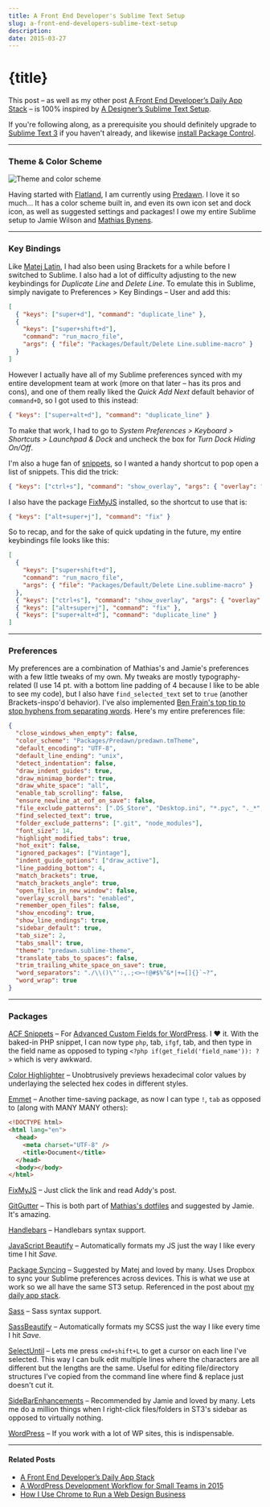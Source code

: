 ```yaml
---
title: A Front End Developer's Sublime Text Setup
slug: a-front-end-developers-sublime-text-setup
description:
date: 2015-03-27
---
```


# {title}

This post – as well as my other post [A Front End Developer’s Daily App Stack](https://zackphilipps.com/a-front-end-developers-daily-app-stack/) – is 100% inspired by [A Designer’s Sublime Text Setup](https://medium.com/design-notes/a-designers-sublime-text-setup-e3963f8d79da).

If you're following along, as a prerequisite you should definitely upgrade to [Sublime Text 3](https://www.sublimetext.com/3) if you haven't already, and likewise [install Package Control](https://packagecontrol.io/installation).

---

### Theme & Color Scheme

![Theme and color scheme](/images/2015/03/Screen-Shot-2015-03-27-at-12-28-43.png)

Having started with [Flatland](https://github.com/thinkpixellab/flatland), I am currently using [Predawn](https://github.com/jamiewilson/predawn). I love it so much... It has a color scheme built in, and even its own icon set and dock icon, as well as suggested settings and packages! I owe my entire Sublime setup to Jamie Wilson and [Mathias Bynens](https://github.com/mathiasbynens/dotfiles).

---

### Key Bindings

Like [Matej Latin](https://medium.com/@matejlatin), I had also been using Brackets for a while before I switched to Sublime. I also had a lot of difficulty adjusting to the new keybindings for _Duplicate Line_ and _Delete Line_. To emulate this in Sublime, simply navigate to Preferences > Key Bindings – User and add this:

```json
[
  { "keys": ["super+d"], "command": "duplicate_line" },
  {
    "keys": ["super+shift+d"],
    "command": "run_macro_file",
    "args": { "file": "Packages/Default/Delete Line.sublime-macro" }
  }
]
```

However I actually have all of my Sublime preferences synced with my entire development team at work (more on that later – has its pros and cons), and one of them really liked the _Quick Add Next_ default behavior of `command+D`, so I got used to this instead:

```json
{ "keys": ["super+alt+d"], "command": "duplicate_line" }
```

To make that work, I had to go to _System Preferences > Keyboard > Shortcuts > Launchpad & Dock_ and uncheck the box for _Turn Dock Hiding On/Off_.

I'm also a huge fan of [snippets](https://sublimetext.info/docs/en/extensibility/snippets.html), so I wanted a handy shortcut to pop open a list of snippets. This did the trick:

```json
{ "keys": ["ctrl+s"], "command": "show_overlay", "args": { "overlay": "command_palette", "text": "Snippet: " } }
```

I also have the package [FixMyJS](https://addyosmani.com/blog/fixmyjs/) installed, so the shortcut to use that is:

```json
{ "keys": ["alt+super+j"], "command": "fix" }
```

So to recap, and for the sake of quick updating in the future, my entire keybindings file looks like this:

```json
[
  {
    "keys": ["super+shift+d"],
    "command": "run_macro_file",
    "args": { "file": "Packages/Default/Delete Line.sublime-macro" }
  },
  { "keys": ["ctrl+s"], "command": "show_overlay", "args": { "overlay": "command_palette", "text": "Snippet: " } },
  { "keys": ["alt+super+j"], "command": "fix" },
  { "keys": ["super+alt+d"], "command": "duplicate_line" }
]
```

---

### Preferences

My preferences are a combination of Mathias's and Jamie's preferences with a few little tweaks of my own. My tweaks are mostly typography-related (I use 14 pt. with a bottom line padding of 4 because I like to be able to see my code), but I also have `find_selected_text` set to `true` (another Brackets-inspo'd behavior). I've also implemented [Ben Frain's top tip to stop hyphens from separating words](https://benfrain.com/top-tips-selection-unrelated-front-end-developer-tips). Here's my entire preferences file:

```json
{
  "close_windows_when_empty": false,
  "color_scheme": "Packages/Predawn/predawn.tmTheme",
  "default_encoding": "UTF-8",
  "default_line_ending": "unix",
  "detect_indentation": false,
  "draw_indent_guides": true,
  "draw_minimap_border": true,
  "draw_white_space": "all",
  "enable_tab_scrolling": false,
  "ensure_newline_at_eof_on_save": false,
  "file_exclude_patterns": [".DS_Store", "Desktop.ini", "*.pyc", "._*", "Thumbs.db", ".Spotlight-V100", ".Trashes"],
  "find_selected_text": true,
  "folder_exclude_patterns": [".git", "node_modules"],
  "font_size": 14,
  "highlight_modified_tabs": true,
  "hot_exit": false,
  "ignored_packages": ["Vintage"],
  "indent_guide_options": ["draw_active"],
  "line_padding_bottom": 4,
  "match_brackets": true,
  "match_brackets_angle": true,
  "open_files_in_new_window": false,
  "overlay_scroll_bars": "enabled",
  "remember_open_files": false,
  "show_encoding": true,
  "show_line_endings": true,
  "sidebar_default": true,
  "tab_size": 2,
  "tabs_small": true,
  "theme": "predawn.sublime-theme",
  "translate_tabs_to_spaces": false,
  "trim_trailing_white_space_on_save": true,
  "word_separators": "./\\()\"':,.;<>~!@#$%^&*|+=[]{}`~?",
  "word_wrap": true
}
```

---

### Packages

[ACF Snippets](https://github.com/smilledge/acf-sublime-snippets) – For [Advanced Custom Fields for WordPress](https://advancedcustomfields.com). I ❤️ it. With the baked-in PHP snippet, I can now type `php`, tab, `ifgf`, tab, and then type in the field name as opposed to typing `<?php if(get_field('field_name')): ?>` which is very awkward.

[Color Highlighter](https://github.com/Monnoroch/ColorHighlighter) – Unobtrusively previews hexadecimal color values by underlaying the selected hex codes in different styles.

[Emmet](https://emmet.io/) – Another time-saving package, as now I can type `!`, `tab` as opposed to (along with MANY MANY others):

```html
<!DOCTYPE html>
<html lang="en">
  <head>
    <meta charset="UTF-8" />
    <title>Document</title>
  </head>
  <body></body>
</html>
```

[FixMyJS](https://addyosmani.com/blog/fixmyjs/) – Just click the link and read Addy's post.

[GitGutter](https://github.com/jisaacks/GitGutter) – This is both part of [Mathias's dotfiles](https://github.com/mathiasbynens/dotfiles) and suggested by Jamie. It's amazing.

[Handlebars](https://github.com/daaain/Handlebars) – Handlebars syntax support.

[JavaScript Beautify](https://github.com/enginespot/js-beautify-sublime) – Automatically formats my JS just the way I like every time I hit _Save._

[Package Syncing](https://github.com/csch0/SublimeText-Package-Syncing) – Suggested by Matej and loved by many. Uses Dropbox to sync your Sublime preferences across devices. This is what we use at work so we all have the same ST3 setup. Referenced in the post about [my daily app stack](https://zackphilipps.com/a-front-end-developers-daily-app-stack/).

[Sass](https://packagecontrol.io/packages/Sass) – Sass syntax support.

[SassBeautify](https://github.com/badsyntax/SassBeautify) – Automatically formats my SCSS just the way I like every time I hit _Save._

[SelectUntil](https://github.com/xavi-/sublime-selectuntil) – Lets me press `cmd+shift+L` to get a cursor on each line I've selected. This way I can bulk edit multiple lines where the characters are all different but the lengths are the same. Useful for editing file/directory structures I've copied from the command line where find & replace just doesn't cut it.

[SideBarEnhancements](https://github.com/titoBouzout/SideBarEnhancements) – Recommended by Jamie and loved by many. Lets me do a million things when I right-click files/folders in ST3's sidebar as opposed to virtually nothing.

[WordPress](https://github.com/purplefish32/sublime-text-2-wordpress) – If you work with a lot of WP sites, this is indispensable.

---

#### Related Posts

- [A Front End Developer’s Daily App Stack](https://zackphilipps.com/a-front-end-developers-daily-app-stack/)
- [A WordPress Development Workflow for Small Teams in 2015](https://zackphilipps.com/a-wordpress-development-workflow-for-small-teams-in-2015/)
- [How I Use Chrome to Run a Web Design Business](https://zackphilipps.com/how-i-use-chrome-to-run-a-web-design-business/)
